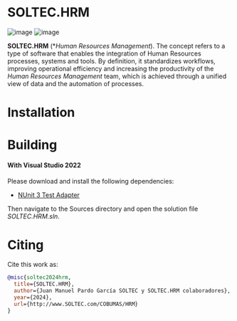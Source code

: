 # SOLTEC.HRM

![image](https://img.shields.io/badge/license-GPL-3.svg)
![image](https://img.shields.io/badge/license-LGPL-3.svg)

**SOLTEC.HRM** (**Human Resources Management*). The concept refers to a type of software that enables the
integration of Human Resources processes, systems and tools. By definition, it standardizes workflows, improving
operational efficiency and increasing the productivity of the *Human Resources Management* team, which is achieved 
through a unified view of data and the automation of processes. 

# Installation

# Building

#### With Visual Studio 2022

Please download and install the following dependencies:

- [NUnit 3 Test Adapter](https://marketplace.visualstudio.com/items?itemName=NUnitDevelopers.NUnit3TestAdapter)

Then navigate to the Sources directory and open the solution file *SOLTEC.HRM.sln*.

# Citing

Cite this work as:

```bibtex
@misc{soltec2024hrm,
  title={SOLTEC.HRM},
  author={Juan Manuel Pardo García SOLTEC y SOLTEC.HRM colaboradores},
  year={2024},
  url={http://www.SOLTEC.com/COBUMAS/HRM}
}
```

